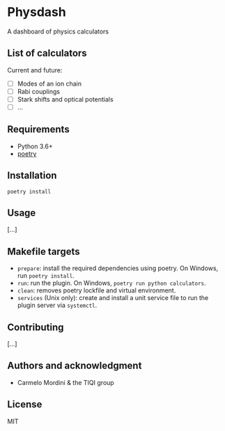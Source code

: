 # Physdash

A dashboard of physics calculators

## List of calculators

Current and future:

- [ ] Modes of an ion chain
- [ ] Rabi couplings
- [ ] Stark shifts and optical potentials
- [ ] ...

## Requirements

- Python 3.6+
- [poetry](https://python-poetry.org/)

## Installation

    poetry install

## Usage

[...]

## Makefile targets

- `prepare`: install the required dependencies using poetry. On Windows, run `poetry install`.
- `run`: run the plugin. On Windows, `poetry run python calculators`.
- `clean`: removes poetry lockfile and virtual environment.
- `services` (Unix only): create and install a unit service file to run the plugin server via `systemctl`.

## Contributing

[...]

## Authors and acknowledgment

- Carmelo Mordini & the TIQI group

## License

MIT
